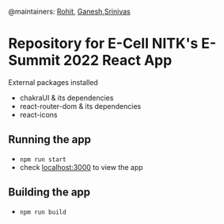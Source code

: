 @maintainers: [Rohit](https://github.com/rohithandique), [Ganesh](https://github.com/sourceganesh),[Srinivas](https://github.com/SrinivasJoshi)
# Repository for E-Cell NITK's E-Summit 2022 React App

External packages installed
- chakraUI & its dependencies
- react-router-dom & its dependencies
- react-icons

## Running the app

- `npm run start`
- check [localhost:3000](http:localhost:3000) to view the app

## Building the app

- `npm run build`
